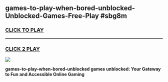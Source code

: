 
## games-to-play-when-bored-unblocked-Unblocked-Games-Free-Play #sbg8m
<h3>
<a href="https://us.freeplayer.one?title=games-to-play-when-bored-unblocked&ref=9M">CLICK TO PLAY</a></h3>
<hr>

<h3>
<a href="https://us.freeplayer.one?title=games-to-play-when-bored-unblocked&ref=9M">CLICK 2 PLAY</a>
  
</h3>

<a href="https://us.freeplayer.one?title=games-to-play-when-bored-unblocked&ref=9M"><img src="https://clearcache.store/games.png"></a>


**games-to-play-when-bored-unblocked games unblocked: Your Gateway to Fun and Accessible Online Gaming**
